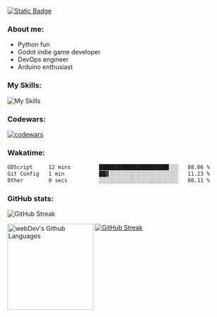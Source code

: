 [![Static Badge](https://img.shields.io/badge/Telegram-blue?style=flat&logo=telegram&link=https://t.me/sfkulagin)](https://t.me/sfkulagin)
### About me:

- Python fun
- Godot indie game developer
- DevOps engineer
- Arduino enthusiast

### My Skills:
![My Skills](https://go-skill-icons.vercel.app/api/icons?i=godot,defold,blender,gimp,inkscape,python,flask,fastapi,postgresql,mongodb,js,css,html,htmx,react,arduino,cpp,platformio,git,github,githubactions,docker,kubernetes,grafana,prometheus,vim,vscode,linux,terminal,arch,manjaro,debian,ubuntu&titles=true&perline=9)


### Codewars:

[![codewars](https://www.codewars.com/users/talkafk/badges/large)](https://www.codewars.com/users/talkafk)

### Wakatime:

<!--START_SECTION:waka-->

```txt
GDScript     12 mins         ██████████████████████░░░   88.66 %
Git Config   1 min           ██▓░░░░░░░░░░░░░░░░░░░░░░   11.23 %
Other        0 secs          ░░░░░░░░░░░░░░░░░░░░░░░░░   00.11 %
```

<!--END_SECTION:waka-->

### GitHub stats:
![GitHub Streak](https://github-readme-stats.vercel.app/api?username=talkafk&theme=dark)

<a href="https://github.com/anuraghazra/github-readme-stats"><img src="https://github-readme-streak-stats-eight.vercel.app/?user=talkafk&theme=dark&short_numbers=true" alt="GitHub Streak" /></a>
<a href="https://github.com/anuraghazra/github-readme-stats"><img height="195px" align="left" alt="webDev's Github Languages" src="https://github-readme-stats.vercel.app/api/top-langs/?username=talkafk&layout=donut&theme=dark" /></a>

